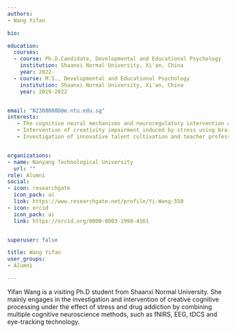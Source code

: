 ```yaml
---
authors:
- Wang Yifan

bio: 

education:
  courses:
  - course: Ph.D.Candidate, Developmental and Educational Psychology
    institution: Shaanxi Normal University, Xi'an, China
    year: 2022-
  - course: M.S., Developmental and Educational Psychology
    institution: Shaanxi Normal University, Xi'an, China
    year: 2019-2022


email: "N2308888D@e.ntu.edu.sg"
interests:
   - The cognitive neural mechanisms and neuroregulatory intervention of advanced social cognitive function under the effect of drug addiction
   - Intervention of creativity impairment induced by stress using brain stimulation and neuroimaging methods
   - Investigation of innovative talent cultivation and teacher professional competence development


organizations:
- name: Nanyang Technological University
  url: ""
role: Alumni
social:
- icon: researchgate
  icon_pack: ai
  link: https://www.researchgate.net/profile/Yi-Wang-550
- icon: orcid
  icon_pack: ai
  link: https://orcid.org/0000-0003-1998-4161


superuser: false

title: Wang Yifan
user_groups:
- Alumni

---
```


Yifan Wang is a visiting Ph.D student from Shaanxi Normal University. She mainly engages in the investigation and intervention of creative cognitive processing under the effect of stress and drug addiction by combining multiple cognitive neuroscience methods, such as fNIRS, EEG, tDCS and eye-tracking technology. 
